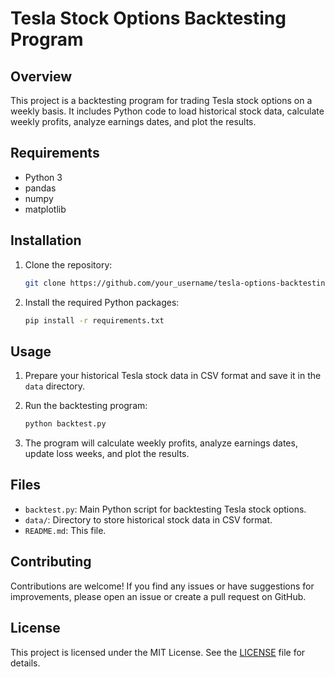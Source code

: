 # Tesla Stock Options Backtesting Program

## Overview

This project is a backtesting program for trading Tesla stock options on a weekly basis. It includes Python code to load historical stock data, calculate weekly profits, analyze earnings dates, and plot the results.

## Requirements

- Python 3
- pandas
- numpy
- matplotlib

## Installation

1. Clone the repository:

    ```bash
    git clone https://github.com/your_username/tesla-options-backtesting.git
    ```

2. Install the required Python packages:

    ```bash
    pip install -r requirements.txt
    ```

## Usage

1. Prepare your historical Tesla stock data in CSV format and save it in the `data` directory.

2. Run the backtesting program:

    ```bash
    python backtest.py
    ```

3. The program will calculate weekly profits, analyze earnings dates, update loss weeks, and plot the results.

## Files

- `backtest.py`: Main Python script for backtesting Tesla stock options.
- `data/`: Directory to store historical stock data in CSV format.
- `README.md`: This file.

## Contributing

Contributions are welcome! If you find any issues or have suggestions for improvements, please open an issue or create a pull request on GitHub.

## License

This project is licensed under the MIT License. See the [LICENSE](LICENSE) file for details.
